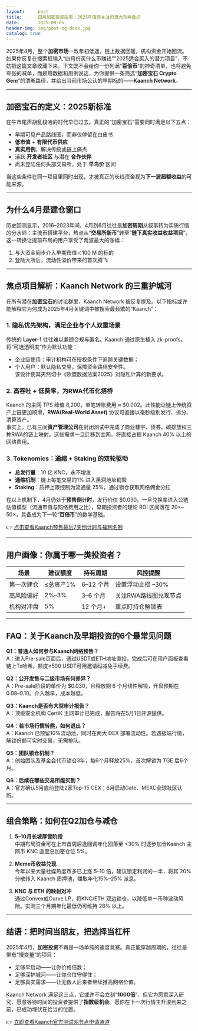 ```yaml
---
layout:     post
title:      四月加密投资指南：2025年值得关注的潜力币种盘点
date:       2025-09-05
header-img: img/post-bg-desk.jpg
catalog: true
---
```


2025年4月，整个**加密市场**一改年初低迷，链上数据回暖，机构资金开始回流。如果你反复在搜索框输入“四月份买什么币赚钱”“2025适合买入的潜力项目”，不妨把这篇文章收藏下来。下文既不会给你一份列满“**百倍币**”的神奇清单，也将避免夸张的喊单，而是用数据和用例说话，为你提供一条筛选“**加密宝石 Crypto Gem**”的清晰路径，并给出当前市场公认的早期标的——**Kaanch Network**。

---

## 加密宝石的定义：2025新标准

在牛市尾声胡乱梭哈的时代早已过去。真正的“加密宝石”需要同时满足以下五点：

- 早期可见产品路线图，而非仅停留在白皮书  
- **低市值** + **有限代币供应**  
- **真实用例**，解决传统或链上痛点  
- 活跃 **开发者社区** 与潜在 **合作伙伴**  
- 尚未登陆任何头部交易所，处于 **早鸟价** 区间  

当这些条件在同一项目里同时出现，才被真正的长线资金视为**下一波超额收益**的可能来源。

---

## 为什么4月是建仓窗口

历史回测显示，2016–2023年间，4月到6月往往是**加密周期**从叙事转为实质行情的分水岭：主流币搭建平台，热点从“**交易所新币**”转至“**链下真实收益收益项目**”。这一转换让提前布局的用户享受了两波最大的涨幅：  
1. 与大资金同步介入早期市值＜100 M 的标的  
2. 登陆大所后，流动性溢价带来的首次腾飞  

---

## 焦点项目解析：Kaanch Network 的三重护城河

在所有潜在**加密宝石**的讨论群里，Kaanch Network 被反复提及。以下指标或许能解释它为何成为2025年4月关键词中被搜索最频繁的“Kaanch”：

### 1. 隐私优先架构，满足企业与个人双重场景

传统的 **Layer-1** 往往难以兼顾合规与匿名。Kaanch 通过原生植入 zk-proofs，将“可选透明度”作为默认功能：  
- 企业级使用：审计机构可在授权条件下追踪关键数据；  
- 个人用户：默认隐私交易，保障资金路径安全性。  
该设计使其天然切中《欧盟数据法案2025》对隐私计算的新要求。

### 2. 高吞吐 + 低费率，为RWA代币化搭桥

Kaanch 的主网 TPS 峰值 8,200，单笔转账费用 ≈ $0.002。此性能让链上传统资产上链更加顺滑，**RWA(Real-World Asset)** 协议可直接以毫秒级别发行、拆分、清算资产。  
事实上，已有三间**资产管理公司**在封闭测试中完成了商业楼宇、债券、碳排放权三种RWA的链上映射。这些需求一旦迁移到主网，将直接占据 Kaanch 40% 以上的网络费用。

### 3. Tokenomics：通缩 + Staking 的双轮驱动

- **总发行量**：10 亿 KNC，永不增发  
- **通缩机制**：链上每笔交易的1% 进入黑洞地址销毁  
- **Staking**：质押上限控制为流通量 25%，通过锁仓获取网络佣金分红  

在以上机制下，4月仍处于**预售倒计时**，发行价仅 $0.030。一旦兑换率进入公链估值模型（流通市值与网络费用之比），早期投资者的理论 ROI 区间落在 20×–50×，具备成为下一轮“**百倍币**”的数学基础。

👉 [点击查看Kaanch预售最后7天倒计时与福利名额](https://okxdog.com/)

---

## 用户画像：你属于哪一类投资者？

| 场景 | 建议额度 | 持有周期 | 风控提醒 |
|---|---|---|---|
| 第一次建仓 | ≤总资产1% | 6–12 个月 | 设置浮动止损 –30% |
| 高风险偏好 | 2%–3% | 3–6 个月 | 关注RWA路线图兑现节点 |
| 机构对冲盘 | 5% | 12 个月+ | 重点盯持仓解锁表 |

---

## FAQ：关于Kaanch及早期投资的6个最常见问题

**Q1：普通人如何参与Kaanch网络预售？**  
A：进入Pre-sale页面后，通过USDT或ETH地址直投，完成后可在用户面板查看链上Tx哈希。额度≥500 USDT可用邀请码减免手续费。

**Q2：公开发售与二级市场有何差异？**  
A：Pre-sale阶段的单价为 $0.030，且释放期 6 个月线性解锁，开盘预期在 $0.08–$0.10。介入越早，成本越低。

**Q3：Kaanch是否有大型审计报告？**  
A：顶级安全机构 CertiK 主网审计已完成，报告将在5月1日开源提供。

**Q4：若市场行情转熊，如何退出？**  
A：Kaanch 已预留10%流动池，同时在两大 DEX 部署流动性。若遇极端行情，解锁份额可实时交易，无需排队。

**Q5：团队锁仓机制？**  
A：创始团队及基金会代币锁仓3年，每6个月释放25%，首次解锁为 TGE 后6个月。

**Q6：后续在哪些交易所能买到？**  
A：官方确认5月底前登陆2家Top-15 CEX；6月启动Gate、MEXC全球社区认购。

---

## 组合策略：如何在Q2加仓与减仓

1. **5–10月长坡厚雪阶段**  
   中期布局资金可在上市首周后逢回调年化回落至 <30% 时逐步加仓Kaanch 主网币 KNC 直至总加密仓位 5%。  
   
2. **Meme币收益兑现**  
   今年以来大量社媒热度币多已上涨 5–10 倍，建议锁定利润的一半，将其 20% 分散转入 Kaanch 质押池，赚取年化15%–25% 派息。

3. **KNC 与 ETH 的映射对冲**  
   通过Convex或Curve LP，将KNC/ETH 双边锁仓，以降低单一币种波动风险。实测三个月期年化最低仍可维持 28% 以上。

---

## 结语：把时间当朋友，把选择当杠杆

2025年4月，**加密投资**不再是一场单纯的速度竞赛。真正能穿越周期的，往往是带有“慢变量”的项目：  
- 足够早启动——让你价格倍数；  
- 足够深护城河——让你仓位守得住；  
- 足够真实需求——让无数人后来者继续推高网络价值。  

Kaanch Network 满足这三点，它或许不会立刻“**1000倍**”，但它为愿意深入研究、愿意等待时间的投资者提供了**指数级机会**。愿你在下一次行情主升浪到来之前，已成功埋伏在恰当的位置。

👉 [立即查看Kaanch官方测试网节点申请通道](https://okxdog.com/)